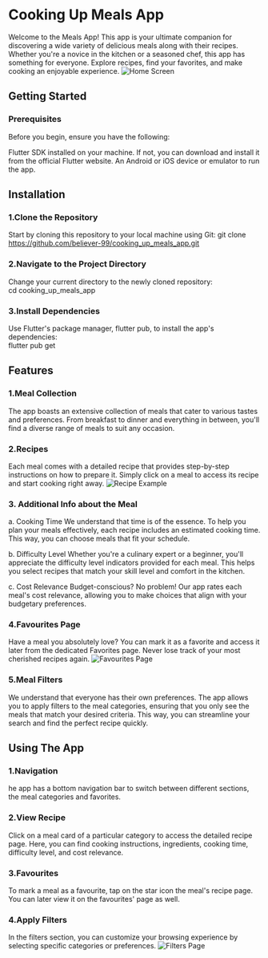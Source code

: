 # Cooking Up Meals App

Welcome to the Meals App! This app is your ultimate companion for discovering a wide variety of delicious meals along with their recipes. Whether you're a novice in the kitchen or a seasoned chef, this app has something for everyone. Explore recipes, find your favorites, and make cooking an enjoyable experience.
![Home Screen](MealsApp1.jpg)

## Getting Started
### Prerequisites
Before you begin, ensure you have the following:

Flutter SDK installed on your machine. If not, you can download and install it from the official Flutter website.
An Android or iOS device or emulator to run the app.

## Installation
### 1.Clone the Repository
Start by cloning this repository to your local machine using Git:
git clone https://github.com/believer-99/cooking_up_meals_app.git

### 2.Navigate to the Project Directory
 Change your current directory to the newly cloned repository:  
 cd cooking_up_meals_app

 ### 3.Install Dependencies
 Use Flutter's package manager, flutter pub, to install the app's dependencies:  
 flutter pub get

## Features

### 1.Meal Collection
The app boasts an extensive collection of meals that cater to various tastes and preferences. From breakfast to dinner and everything in between, you'll find a diverse range of meals to suit any occasion.

### 2.Recipes
Each meal comes with a detailed recipe that provides step-by-step instructions on how to prepare it. Simply click on a meal to access its recipe and start cooking right away.
![Recipe Example](MealsApp2.jpg)

### 3. Additional Info about the Meal
a. Cooking Time
We understand that time is of the essence. To help you plan your meals effectively, each recipe includes an estimated cooking time. This way, you can choose meals that fit your schedule.

b. Difficulty Level
Whether you're a culinary expert or a beginner, you'll appreciate the difficulty level indicators provided for each meal. This helps you select recipes that match your skill level and comfort in the kitchen.

c. Cost Relevance
Budget-conscious? No problem! Our app rates each meal's cost relevance, allowing you to make choices that align with your budgetary preferences.

### 4.Favourites Page
Have a meal you absolutely love? You can mark it as a favorite and access it later from the dedicated Favorites page. Never lose track of your most cherished recipes again.
![Favourites Page](MealsApp3.jpg)

### 5.Meal Filters
We understand that everyone has their own preferences. The app allows you to apply filters to the meal categories, ensuring that you only see the meals that match your desired criteria. This way, you can streamline your search and find the perfect recipe quickly.

## Using The App
### 1.Navigation
he app has a bottom navigation bar to switch between different sections, the meal categories and favorites.

### 2.View Recipe
 Click on a meal card of a particular category to access the detailed recipe page. Here, you can find cooking instructions, ingredients, cooking time, difficulty level, and cost relevance.

 ### 3.Favourites
 To mark a meal as a favourite, tap on the star icon the meal's recipe page. You can later view it on the favourites' page as well.

 ### 4.Apply Filters
 In the filters section, you can customize your browsing experience by selecting specific categories or preferences.
 ![Filters Page](MealsApp4.jpg)
